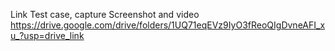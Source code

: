 Link Test case, capture Screenshot and video
https://drive.google.com/drive/folders/1UQ71eqEVz9IyO3fReoQIgDvneAFI_xu_?usp=drive_link
